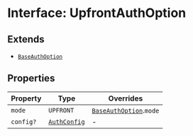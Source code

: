 # Interface: UpfrontAuthOption

## Extends

- [`BaseAuthOption`](BaseAuthOption.md)

## Properties

| Property | Type | Overrides |
| ------ | ------ | ------ |
| `mode` | `UPFRONT` | [`BaseAuthOption`](BaseAuthOption.md).`mode` |
| `config?` | [`AuthConfig`](AuthConfig.md) | - |
